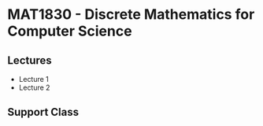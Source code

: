 # MAT1830 - Discrete Mathematics for Computer Science

## Lectures

- Lecture 1
- Lecture 2

## Support Class


